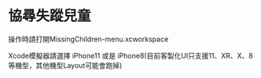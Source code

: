 # 協尋失蹤兒童
操作時請打開MissingChildren-menu.xcworkspace

Xcode模擬器請選擇 iPhone11 或是 iPhone8(目前客製化UI只支援11、XR、X、8等機型，其他機型Layout可能會跑掉)

